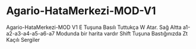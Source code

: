 # Agario-HataMerkezi-MOD-V1
Agario-HataMerkezi-MOD V1
E Tuşuna Basılı Tuttukça W Atar.
Sağ Altta a1-a2-a3-a4-a5-a6-a7 Modunda bir harita vardır
Shift Tuşuna Bastığınızda Zt Kaçılı Sergiler
